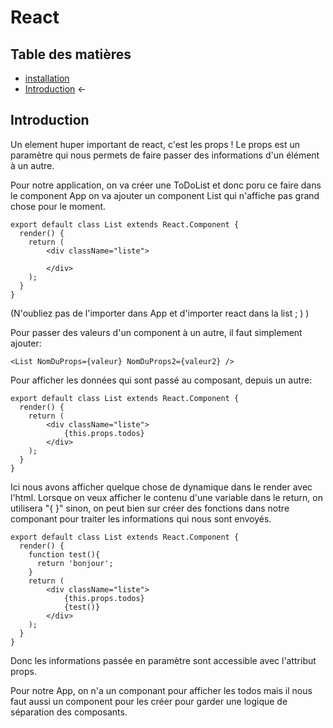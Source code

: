 # React

## Table des matières

- [installation](./Installation.md)   
- [Introduction](./introduction.md) ←


## Introduction

Un element huper important de react, c'est les props ! Le props est un paramètre qui nous permets de faire passer des informations d'un élément à un autre.

Pour notre application, on va créer une ToDoList et donc poru ce faire dans le component App on va ajouter un component List qui n'affiche pas grand chose pour le moment.

```JS
export default class List extends React.Component {
  render() {
    return (
        <div className="liste">

        </div>
    );
  }
}
```

(N'oubliez pas de l'importer dans App et d'importer react dans la list ; ) )

Pour passer des valeurs d'un component à un autre, il faut simplement ajouter:

```JS
<List NomDuProps={valeur} NomDuProps2={valeur2} />
```
Pour afficher les données qui sont passé au composant, depuis un autre:

```JS
export default class List extends React.Component {
  render() {
    return (
        <div className="liste">
            {this.props.todos}
        </div>
    );
  }
}
```

Ici nous avons afficher quelque chose de dynamique dans le render avec l'html. Lorsque on veux afficher le contenu d'une  variable dans le return, on utilisera "{  }" sinon, on peut bien sur créer des fonctions dans notre componant pour traiter les informations qui nous sont envoyés.

```JS
export default class List extends React.Component {
  render() {
    function test(){
      return 'bonjour';
    }
    return (
        <div className="liste">
            {this.props.todos}
            {test()}
        </div>
    );
  }
}
```

Donc les informations passée en paramètre sont accessible avec l'attribut props. 

Pour notre App, on n'a un componant pour afficher les todos mais il nous faut aussi un component pour les créer pour garder une logique de séparation des composants.